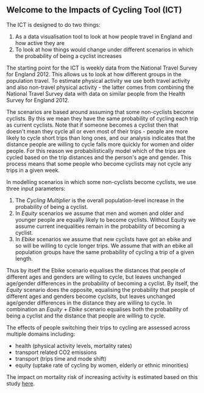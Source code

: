 ## Welcome to the Impacts of Cycling Tool (ICT)

The ICT is designed to do two things:

1. As a data visualisation tool to look at how people travel in England and how active they are
2. To look at how things would change under different scenarios in which the probability of being a cyclist increases

The starting point for the ICT is weekly data from the National Travel Survey for England 2012. This allows us to look at how different groups in the population travel. To estimate physical activity we use both travel activity and also non-travel physical activity &#45; the latter comes from combining the National Travel Survey data with data on similar people from the Health Survey for England 2012. 

The scenarios are based around assuming that some non-cyclists become cyclists. By this we mean they have the same probability of cycling each trip as current cyclists.  Note that if someone becomes a cyclist then that doesn&#39;t mean they cycle all or even most of their trips - people are more likely to cycle short trips than long ones, and our analysis indicates that the distance people are willing to cycle falls more quickly for women and older people. For this reason we probabilistically model which of the trips are cycled based on the trip distances and the person&#39;s age and gender. This process means that some people who become cyclists may not cycle any trips in a given week. 

In modelling scenarios in which some non-cyclists become cyclists, we use three input parameters:

1. The *Cycling Multiplier* is the overall population-level increase in the probability of being a cyclist.
2. In *Equity* scenarios we assume that men and women and older and younger people are equally likely to become cyclists. Without Equity we assume current inequalities remain in the probability of becoming a cyclist. 
3. In *Ebike* scenarios we assume that new cyclists have got an ebike and so will be willing to cycle longer trips. We assume that with an ebike all population groups have the same probability of cycling a trip of a given length. 

Thus by itself the Ebike scenario equalises the distances that people of different ages and genders are willing to cycle, but leaves unchanged age/gender differences in the probability of becoming a cyclist.  By itself, the *Equity* scenario does the opposite, equalising the probability that people of different ages and genders become cyclsits, but leaves unchanged age/gender differences in the distance they are willing to cycle.  In combination an *Equity + Ebike* scenario equalises both the probability of being a cyclist and the distance that people are willing to cycle.

The effects of people switching their trips to cycling are assessed across multiple domains including:
*	health (physical activity levels, mortality rates)
*	transport related CO2 emissions
*	transport (trips time and mode shift)
*	equity (uptake rate of cycling by women, elderly or ethnic minorities)

The impact on mortality risk of increasing activity is estimated based on this study <a href="http://www.thelancet.com/journals/lancet/article/PIIS0140-6736%2811%2960749-6/abstract" target="_blank">here</a>.